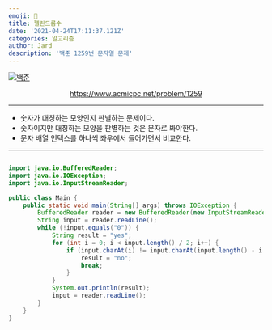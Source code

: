 ```yaml
---
emoji: 🧢
title: 펠린드롬수
date: '2021-04-24T17:11:37.121Z'
categories: 알고리즘
author: Jard
description: '백준 1259번 문자열 문제'
---
```


[![백준](https://d2gd6pc034wcta.cloudfront.net/images/logo@2x.png)](https://www.acmicpc.net/problem/1259)

<div style="text-align:center"><a href="https://www.acmicpc.net/problem/1259">https://www.acmicpc.net/problem/1259</a></div>

---

- 숫자가 대칭하는 모양인지 판별하는 문제이다.
- 숫자이지만 대칭하는 모양을 판별하는 것은 문자로 봐야한다.
- 문자 배열 인덱스를 하나씩 좌우에서 들어가면서 비교한다.

---

```java

import java.io.BufferedReader;
import java.io.IOException;
import java.io.InputStreamReader;

public class Main {
    public static void main(String[] args) throws IOException {
        BufferedReader reader = new BufferedReader(new InputStreamReader(System.in));
        String input = reader.readLine();
        while (!input.equals("0")) {
            String result = "yes";
            for (int i = 0; i < input.length() / 2; i++) {
                if (input.charAt(i) != input.charAt(input.length() - i - 1)) {
                    result = "no";
                    break;
                }
            }
            System.out.println(result);
            input = reader.readLine();
        }
    }
}

```
